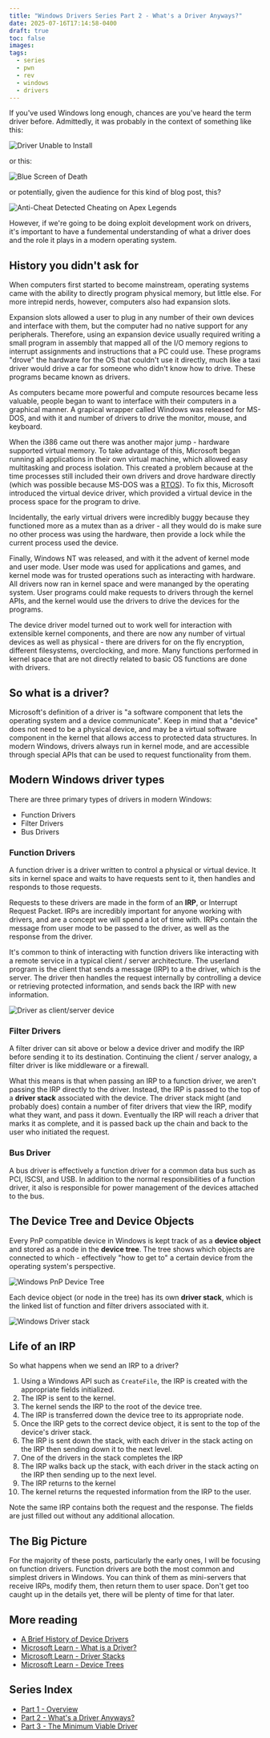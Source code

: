 ```yaml
---
title: "Windows Drivers Series Part 2 - What's a Driver Anyways?"
date: 2025-07-16T17:14:58-0400
draft: true
toc: false
images:
tags:
  - series
  - pwn
  - rev
  - windows
  - drivers
---
```

If you've used Windows long enough, chances are you've heard the term driver before.  Admittedly, it was probably in the context of something like this:

![Driver Unable to Install](./images/1_driver_error.jpg)

or this:

![Blue Screen of Death](./images/2_driver_error.webp)

or potentially, given the audience for this kind of blog post, this?

![Anti-Cheat Detected Cheating on Apex Legends](./images/3_driver_error.jpg)

However, if we're going to be doing exploit development work on drivers, it's important to have a fundemental understanding of what a driver does and the role it plays in a modern operating system.

## History you didn't ask for
When computers first started to become mainstream, operating systems came with the ability to directly program physical memory, but little else.  For more intrepid nerds, however, computers also had expansion slots.  

Expansion slots allowed a user to plug in any number of their own devices and interface with them, but the computer had no native support for any peripherals.  Therefore, using an expansion device usually required writing a small program in assembly that mapped all of the I/O memory regions to interrupt assignments and instructions that a PC could use.  These programs "drove" the hardware for the OS that couldn't use it directly, much like a taxi driver would drive a car for someone who didn't know how to drive.  These programs became known as drivers.

As computers became more powerful and compute resources became less valuable, people began to want to interface with their computers in a graphical manner.  A grapical wrapper called Windows was released for MS-DOS, and with it and number of drivers to drive the monitor, mouse, and keyboard.  

When the i386 came out there was another major jump - hardware supported virtual memory.  To take advantage of this, Microsoft began running all applications in their own virtual machine, which allowed easy multitasking and process isolation.  This created a problem because at the time processes still included their own drivers and drove hardware directly (which was possible because MS-DOS was a [RTOS](https://en.wikipedia.org/wiki/Real-time_operating_system)).  To fix this, Microsoft introduced the virtual device driver, which provided a virtual device in the process space for the program to drive.

Incidentally, the early virtual drivers were incredibly buggy because they functioned more as a mutex than as a driver - all they would do is make sure no other process was using the hardware, then provide a lock while the current process used the device.

Finally, Windows NT was released, and with it the advent of kernel mode and user mode.  User mode was used for applications and games, and kernel mode was for trusted operations such as interacting with hardware.  All drivers now ran in kernel space and were mananged by the operating system.  User programs could make requests to drivers through the kernel APIs, and the kernel would use the drivers to drive the devices for the programs.   

The device driver model turned out to work well for interaction with extensible kernel components, and there are now any number of virtual devices as well as physical - there are drivers for on the fly encryption, different filesystems, overclocking, and more.  Many functions performed in kernel space that are not directly related to basic OS functions are done with drivers.

## So what is a driver?
Microsoft's definition of a driver is "a software component that lets the operating system and a device communicate".  Keep in mind that a "device" does not need to be a physical device, and may be a virtual software component in the kernel that allows access to protected data structures. In modern Windows, drivers always run in kernel mode, and are accessible through special APIs that can be used to request functionality from them.

## Modern Windows driver types
There are three primary types of drivers in modern Windows:
- Function Drivers
- Filter Drivers
- Bus Drivers

### Function Drivers
A function driver is a driver written to control a physical or virtual device. It sits in kernel space and waits to have requests sent to it, then handles and responds to those requests.

Requests to these drivers are made in the form of an **IRP**, or Interrupt Request Packet.  IRPs are incredibly important for anyone working with drivers, and are a concept we will spend a lot of time with.  IRPs contain the message from user mode to be passed to the driver, as well as the response from the driver.

It's common to think of interacting with function drivers like interacting with a remote service in a typical client / server architecture.  The userland program is the client that sends a message (IRP) to a the driver, which is the server.  The driver then handles the request internally by controlling a device or retrieving protected information, and sends back the IRP with new information.

![Driver as client/server device](./images/4_client_server_model.gif)

### Filter Drivers
A filter driver can sit above or below a device driver and modify the IRP before sending it to its destination. Continuing the client / server analogy, a filter driver is like middleware or a firewall.

What this means is that when passing an IRP to a function driver, we aren't passing the IRP directly to the driver.  Instead, the IRP is passed to the top of a **driver stack** associated with the device.  The driver stack might (and probably does) contain a number of fiter drivers that view the IRP, modify what they want, and pass it down.  Eventually the IRP will reach a driver that marks it as complete, and it is passed back up the chain and back to the user who initiated the request.

### Bus Driver
A bus driver is effectively a function driver for a common data bus such as PCI, ISCSI, and USB.  In addition to the normal responsibilities of a function driver, it also is responsible for power management of the devices attached to the bus.

## The Device Tree and Device Objects
Every PnP compatible device in Windows is kept track of as a **device object** and stored as a node in the **device tree**.  The tree shows which objects are connected to which - effectively "how to get to" a certain device from the operating system's perspective.

![Windows PnP Device Tree](./images/5_device_tree.png)

Each device object (or node in the tree) has its own **driver stack**, which is the linked list of function and filter drivers associated with it.

![Windows Driver stack](./images/6_driver_stack.png)

## Life of an IRP
So what happens when we send an IRP to a driver?

1. Using a Windows API such as `CreateFile`, the IRP is created with the appropriate fields initialized.
2. The IRP is sent to the kernel.
3. The kernel sends the IRP to the root of the device tree.
4. The IRP is transferred down the device tree to its appropriate node.
5. Once the IRP gets to the correct device object, it is sent to the top of the device's driver stack.
6. The IRP is sent down the stack, with each driver in the stack acting on the IRP then sending down it to the next level.
7. One of the drivers in the stack completes the IRP
8. The IRP walks back up the stack, with each driver in the stack acting on the IRP then sending up to the next level.
9. The IRP returns to the kernel
10. The kernel returns the requested information from the IRP to the user.

Note the same IRP contains both the request and the response.  The fields are just filled out without any additional allocation.

## The Big Picture
For the majority of these posts, particularly the early ones, I will be focusing on function drivers.  Function drivers are both the most common and simplest drivers in Windows.  You can think of them as mini-servers that receive IRPs, modify them, then return them to user space.  Don't get too caught up in the details yet, there will be plenty of time for that later.

## More reading
- [A Brief History of Device Drivers](https://flylib.com/books/en/4.168.1.14/1/)
- [Microsoft Learn - What is a Driver?](https://learn.microsoft.com/en-us/windows-hardware/drivers/gettingstarted/what-is-a-driver-)
- [Microsoft Learn - Driver Stacks](https://learn.microsoft.com/en-us/windows-hardware/drivers/gettingstarted/driver-stacks)
- [Microsoft Learn - Device Trees](https://learn.microsoft.com/en-us/windows-hardware/drivers/kernel/device-tree)

## Series Index
- [Part 1 - Overview](https://stolenfootball.github.io/posts/series/windows_drivers/p1_overview/index.html)
- [Part 2 - What's a Driver Anyways?](https://stolenfootball.github.io/posts/series/windows_drivers/p2_whats_a_driver/index.html)
- [Part 3 - The Minimum Viable Driver](https://stolenfootball.github.io/posts/series/windows_drivers/p3_minimum_viable_driver/index.html)